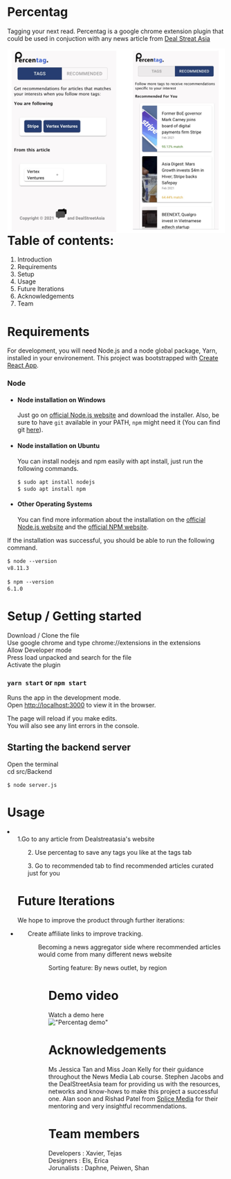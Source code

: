 # Percentag
Tagging your next read.
Percentag is a google chrome extension plugin that could be used in conjuction with any news article from [Deal Streat Asia](https://www.dealstreetasia.com)


<img src="./public/images/githubImg.jpg"
     alt="Percentag screen grabs"
     style="float: left; margin-right: 10px;" />


# Table of contents:

1. Introduction
2. Requirements
3. Setup
4. Usage
5. Future Iterations
6. Acknowledgements
7. Team

# Requirements 
For development, you will need Node.js and a node global package, Yarn, installed in your environement.
This project was bootstrapped with [Create React App](https://github.com/facebook/create-react-app).
### Node
- #### Node installation on Windows

  Just go on [official Node.js website](https://nodejs.org/) and download the installer.
Also, be sure to have `git` available in your PATH, `npm` might need it (You can find git [here](https://git-scm.com/)).

- #### Node installation on Ubuntu

  You can install nodejs and npm easily with apt install, just run the following commands.

      $ sudo apt install nodejs
      $ sudo apt install npm

- #### Other Operating Systems
  You can find more information about the installation on the [official Node.js website](https://nodejs.org/) and the [official NPM website](https://npmjs.org/).

If the installation was successful, you should be able to run the following command.

    $ node --version
    v8.11.3

    $ npm --version
    6.1.0


# Setup / Getting started
Download / Clone the file </br>
Use google chrome and type chrome://extensions in the extensions</br>
Allow Developer mode</br>
Press load unpacked and search for the file</br>
Activate the plugin</br>

### `yarn start` or `npm start`

Runs the app in the development mode.\
Open [http://localhost:3000](http://localhost:3000) to view it in the browser.

The page will reload if you make edits.\
You will also see any lint errors in the console.

## Starting the backend server
Open the terminal</br>
cd src/Backend </br>

    $ node server.js

# Usage
<li>
    <ul> 1.Go to any article from Dealstreatasia's website 
    <ul> 2. Use percentag to save any tags you like at the tags tab</ul>
    <ul> 3. Go to recommended tab to find recommended articles curated just for you</ul>
</li>


# Future Iterations
We hope to improve the product through further iterations: <br>

<li>
    <ul>Create affiliate links to improve tracking.
    <ul>Becoming a news aggregator side where recommended articles would come from many different news website
    <ul> Sorting feature: By news outlet, by region
</li>

# Demo video
Watch a demo here <br/>
!["Percentag demo"](https://www.youtube.com)

# Acknowledgements
Ms Jessica Tan and Miss Joan Kelly for their guidance throughout the News Media Lab course. 
Stephen Jacobs and the DealStreetAsia team for providing us with the resources, networks and know-hows to make this project a successful one.
Alan soon and Rishad Patel from [Splice Media](https://splicemedia.com) for their mentoring and very insightful recommendations.

# Team members
Developers : Xavier, Tejas</br>
Designers : Els, Erica</br>
Jorunalists : Daphne, Peiwen, Shan</br>